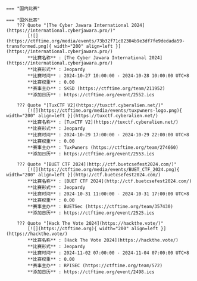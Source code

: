     === "国内比赛"
    
    === "国外比赛"
        ??? Quote "[The Cyber Jawara International 2024](https://international.cyberjawara.pro/)"  
            [![](https://ctftime.org/media/events/73b32f71c82304b9e3df7fe9dedada59-transformed.png){ width="200" align=left }](https://international.cyberjawara.pro/)  
            **比赛名称** : [The Cyber Jawara International 2024](https://international.cyberjawara.pro/)  
            **比赛形式** : Jeopardy  
            **比赛时间** : 2024-10-27 10:00:00 - 2024-10-28 10:00:00 UTC+8  
            **比赛权重** : 0.00  
            **赛事主办** : SKSD (https://ctftime.org/team/211952)  
            **添加日历** : https://ctftime.org/event/2552.ics  
            
        ??? Quote "[TuxCTF V2](https://tuxctf.cyberalien.net/)"  
            [![](https://ctftime.org/media/events/tuxpwners-logo.png){ width="200" align=left }](https://tuxctf.cyberalien.net/)  
            **比赛名称** : [TuxCTF V2](https://tuxctf.cyberalien.net/)  
            **比赛形式** : Jeopardy  
            **比赛时间** : 2024-10-29 17:00:00 - 2024-10-29 22:00:00 UTC+8  
            **比赛权重** : 0.00  
            **赛事主办** : TuxPwners (https://ctftime.org/team/274660)  
            **添加日历** : https://ctftime.org/event/2553.ics  
            
        ??? Quote "[BUET CTF 2024](http://ctf.buetcsefest2024.com/)"  
            [![](https://ctftime.org/media/events/BUET_CTF_2024.png){ width="200" align=left }](http://ctf.buetcsefest2024.com/)  
            **比赛名称** : [BUET CTF 2024](http://ctf.buetcsefest2024.com/)  
            **比赛形式** : Jeopardy  
            **比赛时间** : 2024-10-31 11:00:00 - 2024-10-31 17:00:00 UTC+8  
            **比赛权重** : 0.00  
            **赛事主办** : BUETSec (https://ctftime.org/team/357430)  
            **添加日历** : https://ctftime.org/event/2525.ics  
            
        ??? Quote "[Hack The Vote 2024](https://hackthe.vote/)"  
            [![](https://ctftime.org){ width="200" align=left }](https://hackthe.vote/)  
            **比赛名称** : [Hack The Vote 2024](https://hackthe.vote/)  
            **比赛形式** : Jeopardy  
            **比赛时间** : 2024-11-02 07:00:00 - 2024-11-04 07:00:00 UTC+8  
            **比赛权重** : 0.00  
            **赛事主办** : RPISEC (https://ctftime.org/team/572)  
            **添加日历** : https://ctftime.org/event/2498.ics  
            